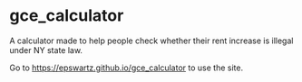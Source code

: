 # gce_calculator

A calculator made to help people check whether their rent increase is illegal under NY state law.

Go to https://epswartz.github.io/gce_calculator to use the site.
